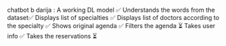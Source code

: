 chatbot b darija :
A working DL model ✅
Understands the words from the dataset✅
Displays list of specialties ✅
Displays list of doctors according to the specialty ✅
Shows original agenda ✅
Filters the agenda ⏳
Takes user info ✅
Takes the reservations ⏳
